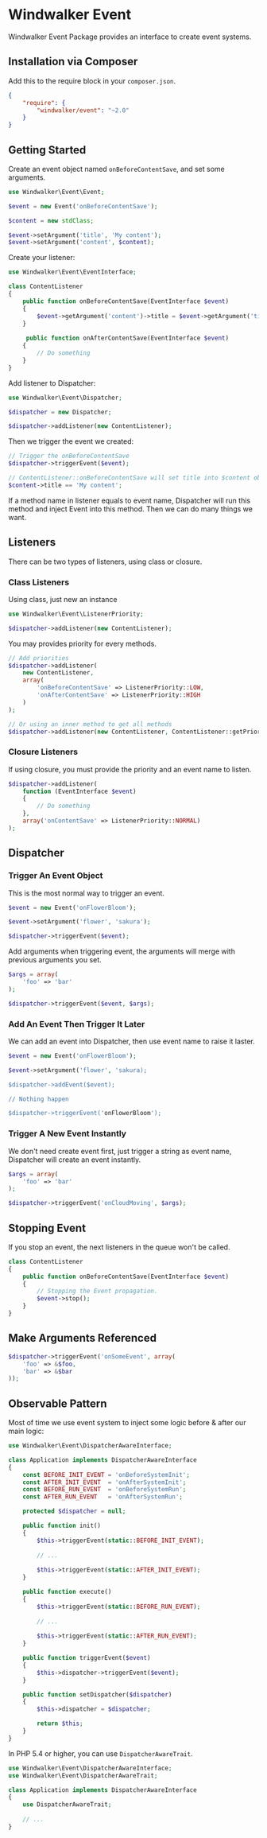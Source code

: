 # Windwalker Event

Windwalker Event Package provides an interface to create event systems.

## Installation via Composer

Add this to the require block in your `composer.json`.

``` json
{
    "require": {
        "windwalker/event": "~2.0"
    }
}
```

## Getting Started

Create an event object named `onBeforeContentSave`, and set some arguments.

``` php
use Windwalker\Event\Event;

$event = new Event('onBeforeContentSave');

$content = new stdClass;

$event->setArgument('title', 'My content');
$event->setArgument('content', $content);
```

Create your listener:

``` php
use Windwalker\Event\EventInterface;

class ContentListener
{
    public function onBeforeContentSave(EventInterface $event)
    {
        $event->getArgument('content')->title = $event->getArgument('title'); 
    }
    
     public function onAfterContentSave(EventInterface $event)
    {
        // Do something
    }
}
```

Add listener to Dispatcher:

``` php
use Windwalker\Event\Dispatcher;

$dispatcher = new Dispatcher;

$dispatcher->addListener(new ContentListener);
```

Then we trigger the event we created:

``` php
// Trigger the onBeforeContentSave
$dispatcher->triggerEvent($event);

// ContentListener::onBeforeContentSave will set title into $content object.
$content->title == 'My content';
```

If a method name in listener equals to event name, Dispatcher will run this method and inject Event into this method.
Then we can do many things we want.

## Listeners

There can be two types of listeners, using class or closure.

### Class Listeners

Using class, just new an instance

``` php
use Windwalker\Event\ListenerPriority;

$dispatcher->addListener(new ContentListener);
```

You may provides priority for every methods.

``` php
// Add priorities
$dispatcher->addListener(
    new ContentListener,
    array(
        'onBeforeContentSave' => ListenerPriority::LOW,
        'onAfterContentSave' => ListenerPriority::HIGH
    )
);

// Or using an inner method to get all methods
$dispatcher->addListener(new ContentListener, ContentListener::getPriorities());
```

### Closure Listeners

If using closure, you must provide the priority and an event name to listen.

``` php
$dispatcher->addListener(
    function (EventInterface $event)
    {
        // Do something
    }, 
    array('onContentSave' => ListenerPriority::NORMAL)
);
```

## Dispatcher

### Trigger An Event Object

This is the most normal way to trigger an event.

``` php
$event = new Event('onFlowerBloom');

$event->setArgument('flower', 'sakura');

$dispatcher->triggerEvent($event);
```

Add arguments when triggering event, the arguments will merge with previous arguments you set.

``` php
$args = array(
    'foo' => 'bar'
);

$dispatcher->triggerEvent($event, $args);
```

### Add An Event Then Trigger It Later

We can add an event into Dispatcher, then use event name to raise it laster.

``` php
$event = new Event('onFlowerBloom');

$event->setArgument('flower', 'sakura);

$dispatcher->addEvent($event);

// Nothing happen

$dispatcher->triggerEvent('onFlowerBloom');
```

### Trigger A New Event Instantly

We don't need create event first, just trigger a string as event name, Dispatcher will create an event instantly.

``` php
$args = array(
    'foo' => 'bar'
);

$dispatcher->triggerEvent('onCloudMoving', $args);
```

## Stopping Event

If you stop an event, the next listeners in the queue won't be called.

``` php
class ContentListener
{
    public function onBeforeContentSave(EventInterface $event)
    {
        // Stopping the Event propagation.
        $event->stop();
    }
}
```

## Make Arguments Referenced

``` php
$dispatcher->triggerEvent('onSomeEvent', array(
    'foo' => &$foo,
    'bar' => &$bar
));
```

## Observable Pattern

Most of time we use event system to inject some logic before & after our main logic:

``` php
use Windwalker\Event\DispatcherAwareInterface;

class Application implements DispatcherAwareInterface
{
    const BEFORE_INIT_EVENT = 'onBeforeSystemInit';
    const AFTER_INIT_EVENT  = 'onAfterSystemInit';
    const BEFORE_RUN_EVENT  = 'onBeforeSystemRun';
    const AFTER_RUN_EVENT   = 'onAfterSystemRun';

    protected $dispatcher = null;

    public function init()
    {
        $this->triggerEvent(static::BEFORE_INIT_EVENT);
        
        // ...
        
        $this->triggerEvent(static::AFTER_INIT_EVENT);
    }

    public function execute()
    {
        $this->triggerEvent(static::BEFORE_RUN_EVENT);
                
        // ...
        
        $this->triggerEvent(static::AFTER_RUN_EVENT);
    }

    public function triggerEvent($event)
    {
        $this->dispatcher->triggerEvent($event);
    }

    public function setDispatcher($dispatcher)
    {
        $this->dispatcher = $dispatcher;

        return $this;
    }
}
```

In PHP 5.4 or higher, you can use `DispatcherAwareTrait`.

``` php
use Windwalker\Event\DispatcherAwareInterface;
use Windwalker\Event\DispatcherAwareTrait;

class Application implements DispatcherAwareInterface
{
    use DispatcherAwareTrait;
    
    // ...
}
```
